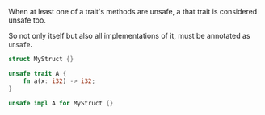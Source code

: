 When at least one of a trait's methods are unsafe, a that trait is considered  unsafe too.

So not only itself but also all implementations of it, must be annotated as ``unsafe``.

```rust
struct MyStruct {}

unsafe trait A {
	fn a(x: i32) -> i32;
}

unsafe impl A for MyStruct {}
```